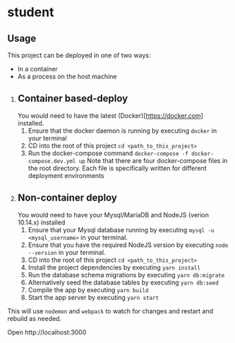 # student


## Usage
This project can be deployed in one of two ways:
* In a container
* As a process on the host machine

1. ## Container based-deploy
   You would need to have the latest (Docker)[https://docker.com] installed.
   1. Ensure that the docker daemon is running by executing `docker` in your terminal
   2. CD into the root of this project `cd <path_to_this_project>`
   3. Run the docker-compose command `docker-compose -f docker-compose.dev.yml up`
    Note that there are four docker-compose files in the root directory. 
    Each file is specifically written for different deployment environments
2. ## Non-container deploy
   You would need to have your Mysql/MariaDB and NodeJS (verion 10.14.x) installed
   1. Ensure that your Mysql database running by executing `mysql -u <mysql_username>` in your terminal.
   2. Ensure that you have the required NodeJS version by executing `node --version` in your terminal.
   3. CD into the root of this project `cd <path_to_this_project>`
   4. Install the project dependencies by executing `yarn install`
   5. Run the database schema migrations by executing `yarn db:migrate`
   6. Alternatively seed the database tables by executing `yarn db:seed`
   7. Compile the app by executing `yarn build`
   8. Start the app server by executing `yarn start`

This will use `nodemon` and `webpack` to watch for changes and restart and rebuild as needed.

Open http://localhost:3000
